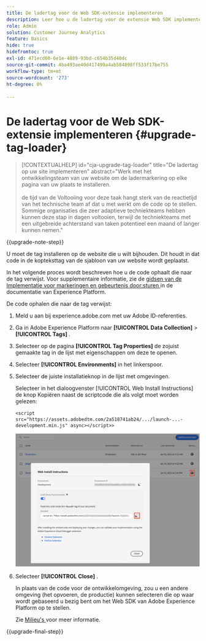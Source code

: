 ```yaml
---
title: De ladertag voor de Web SDK-extensie implementeren
description: Leer hoe u de ladertag voor de extensie Web SDK implementeert
role: Admin
solution: Customer Journey Analytics
feature: Basics
hide: true
hidefromtoc: true
exl-id: 471ecd60-6e1e-4889-93bd-c654b35d40dc
source-git-commit: 4ba493ae40d417499a4ab584898ff533f17be755
workflow-type: tm+mt
source-wordcount: '273'
ht-degree: 0%

---
```


# De ladertag voor de Web SDK-extensie implementeren {#upgrade-tag-loader}

<!-- markdownlint-disable MD034 -->

>[!CONTEXTUALHELP]
>id="cja-upgrade-tag-loader"
>title="De ladertag op uw site implementeren"
>abstract="Werk met het ontwikkelingsteam van uw website om de ladermarkering op elke pagina van uw plaats te installeren.<br><br> de tijd van de Voltooiing voor deze taak hangt sterk van de reactietijd van het technische team af dat u met werkt om de code op te stellen. Sommige organisaties die zeer adaptieve techniekteams hebben kunnen deze stap in dagen voltooien, terwijl de techniekteams met een uitgebreide achterstand van taken potentieel een maand of langer kunnen nemen."

<!-- markdownlint-enable MD034 -->

{{upgrade-note-step}}

U moet de tag installeren op de website die u wilt bijhouden. Dit houdt in dat code in de kopteksttag van de sjabloon van uw website wordt geplaatst.

In het volgende proces wordt beschreven hoe u de code ophaalt die naar de tag verwijst. Voor supplementaire informatie, zie de [ gidsen van de Implementatie voor markeringen en gebeurtenis door:sturen ](https://experienceleague.adobe.com/en/docs/experience-platform/tags/get-started/implementation-guides) in de documentatie van Experience Platform.

De code ophalen die naar de tag verwijst:

1. Meld u aan bij experience.adobe.com met uw Adobe ID-referenties.

1. Ga in Adobe Experience Platform naar **[!UICONTROL Data Collection]** > **[!UICONTROL Tags]** .

1. Selecteer op de pagina **[!UICONTROL Tag Properties]** de zojuist gemaakte tag in de lijst met eigenschappen om deze te openen.

1. Selecteer **[!UICONTROL Environments]** in het linkerspoor.

1. Selecteer de juiste installatieknop in de lijst met omgevingen.

   Selecteer in het dialoogvenster [!UICONTROL Web Install Instructions] de knop Kopiëren naast de scriptcode die als volgt moet worden gelezen:

   ```
   <script src="https://assets.adobedtm.com/2a518741ab24/.../launch-...-development.min.js" async></script>>
   ```

   ![ Milieu ](assets/environment.png)

1. Selecteer **[!UICONTROL Close]** .

   In plaats van de code voor de ontwikkelomgeving, zou u een andere omgeving (het opvoeren, de productie) kunnen selecteren die op waar wordt gebaseerd u bezig bent om het Web SDK van Adobe Experience Platform op te stellen.

   Zie [ Milieu&#39;s ](https://experienceleague.adobe.com/docs/experience-platform/tags/publish/environments/environments.html?) voor meer informatie.

{{upgrade-final-step}}
